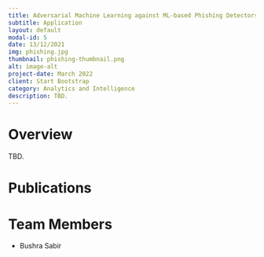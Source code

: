 ```yaml
---
title: Adversarial Machine Learning against ML-based Phishing Detectors
subtitle: Application
layout: default
modal-id: 5
date: 13/12/2021
img: phishing.jpg
thumbnail: phishing-thumbnail.png
alt: image-alt
project-date: March 2022
client: Start Bootstrap
category: Analytics and Intelligence
description: TBD. 
---
```


# Overview

TBD.

# Publications

# Team Members

- Bushra Sabir